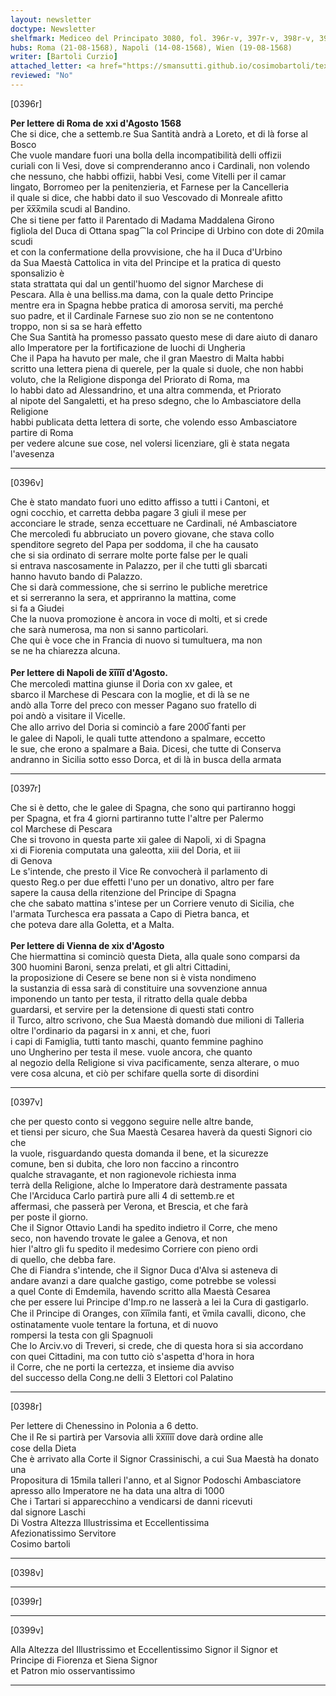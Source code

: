 ```yaml
---
layout: newsletter
doctype: Newsletter
shelfmark: Mediceo del Principato 3080, fol. 396r-v, 397r-v, 398r-v, 399r-v
hubs: Roma (21-08-1568), Napoli (14-08-1568), Wien (19-08-1568)
writer: [Bartoli Curzio]
attached_letter: <a href="https://smansutti.github.io/cosimobartoli/texts/2979_034/">2979_034</a>
reviewed: "No"
---
```


[0396r]  
  
  
<strong>Per lettere di Roma de xxi d'Agosto 1568</strong>  
Che si dice, che a settemb.re Sua Santità andrà a Loreto, et di là forse al Bosco  
Che vuole mandare fuori una bolla della incompatibilità delli offizii  
curiali con li Vesi, dove si comprenderanno anco i Cardinali, non volendo  
che nessuno, che habbi offizii, habbi Vesi, come Vitelli per il camar  
lingato, Borromeo per la penitenzieria, et Farnese per la Cancelleria  
il quale si dice, che habbi dato il suo Vescovado di Monreale afitto  
per x̅x̅x̅mila scudi al Bandino.  
Che si tiene per fatto il Parentado di Madama Maddalena Girono  
figliola del Duca di Ottana spag⁀la col Principe di Urbino con dote di 20mila scudi  
et con la confermatione della provvisione, che ha il Duca d'Urbino  
da Sua Maestà Cattolica in vita del Principe et la pratica di questo sponsalizio è  
stata strattata qui dal un gentil'huomo del signor Marchese di  
Pescara. Alla è una belliss.ma dama, con la quale detto Principe  
mentre era in Spagna hebbe pratica di amorosa serviti, ma perché  
suo padre, et il Cardinale Farnese suo zio non se ne contentono  
troppo, non si sa se harà effetto  
Che Sua Santità ha promesso passato questo mese di dare aiuto di danaro  
allo Imperatore per la fortificazione de luochi di Ungheria  
Che il Papa ha havuto per male, che il gran Maestro di Malta habbi  
scritto una lettera piena di querele, per la quale si duole, che non habbi  
voluto, che la Religione disponga del Priorato di Roma, ma  
lo habbi dato ad Alessandrino, et una altra commenda, et Priorato  
al nipote del Sangaletti, et ha preso sdegno, che lo Ambasciatore della Religione  
habbi publicata detta lettera di sorte, che volendo esso Ambasciatore partire di Roma  
per vedere alcune sue cose, nel volersi licenziare, gli è stata negata l'avesenza  
  
---  

[0396v]  
  
  
Che è stato mandato fuori uno editto affisso a tutti i Cantoni, et  
ogni cocchio, et carretta debba pagare 3 giuli il mese per  
acconciare le strade, senza eccettuare ne Cardinali, né Ambasciatore  
Che mercoledì fu abbruciato un povero giovane, che stava collo  
spenditore segreto del Papa per soddoma, il che ha causato  
che si sia ordinato di serrare molte porte false per le quali  
si entrava nascosamente in Palazzo, per il che tutti gli sbarcati  
hanno havuto bando di Palazzo.  
Che si darà commessione, che si serrino le publiche meretrice  
et si serreranno la sera, et appriranno la mattina, come  
si fa a Giudei  
Che la nuova promozione è ancora in voce di molti, et si crede  
che sarà numerosa, ma non si sanno particolari.  
Che qui è voce che in Francia di nuovo si tumultuera, ma non  
se ne ha chiarezza alcuna.  
<br/><strong>Per lettere di Napoli de x̅i̅i̅i̅i̅ d'Agosto.</strong>  
Che mercoledì mattina giunse il Doria con xv galee, et  
sbarco il Marchese di Pescara con la moglie, et di là se ne  
andò alla Torre del preco con messer Pagano suo fratello di  
poi andò a visitare il Vicelle.  
Che allo arrivo del Doria si cominciò a fare 2000̅ fanti per  
le galee di Napoli, le quali tutte attendono a spalmare, eccetto  
le sue, che erono a spalmare a Baia. Dicesi, che tutte di Conserva  
andranno in Sicilia sotto esso Dorca, et di là in busca della armata  
  
---  

[0397r]  
  
  
Che si è detto, che le galee di Spagna, che sono qui partiranno hoggi  
per Spagna, et fra 4 giorni partiranno tutte l'altre per Palermo  
col Marchese di Pescara  
Che si trovono in questa parte xii galee di Napoli, xi di Spagna  
xi di Fiorenia computata una galeotta, xiii del Doria, et iii  
di Genova  
Le s'intende, che presto il Vice Re convocherà il parlamento di  
questo Reg.o per due effetti l'uno per un donativo, altro per fare  
sapere la causa della ritenzione del Principe di Spagna  
che che sabato mattina s'intese per un Corriere venuto di Sicilia, che  
l'armata Turchesca era passata a Capo di Pietra banca, et  
che poteva dare alla Goletta, et a Malta.  
<br/><strong>Per lettere di Vienna de xix d'Agosto</strong>  
Che hiermattina si cominciò questa Dieta, alla quale sono comparsi da  
300 huomini Baroni, senza prelati, et gli altri Cittadini,  
la proposizione di Cesere se bene non si è vista nondimeno  
la sustanzia di essa sarà di constituire una sovvenzione annua  
imponendo un tanto per testa, il ritratto della quale debba  
guardarsi, et servire per la detensione di questi stati contro  
il Turco, altro scrivono, che Sua Maestà domandò due milioni di Talleria  
oltre l'ordinario da pagarsi in x anni, et che, fuori  
i capi di Famiglia, tutti tanto maschi, quanto femmine paghino  
uno Ungherino per testa il mese. vuole ancora, che quanto  
al negozio della Religione si viva pacificamente, senza alterare, o muo  
vere cosa alcuna, et ciò per schifare quella sorte di disordini  
  
---  

[0397v]  
  
  
che per questo conto si veggono seguire nelle altre bande,  
et tiensi per sicuro, che Sua Maestà Cesarea haverà da questi Signori cio che  
la vuole, risguardando questa domanda il bene, et la sicurezze  
comune, ben si dubita, che loro non faccino a rincontro  
qualche stravagante, et non ragionevole richiesta inma  
terrà della Religione, alche lo Imperatore darà destramente passata  
Che l'Arciduca Carlo partirà pure alli 4 di settemb.re et  
affermasi, che passerà per Verona, et Brescia, et che farà  
per poste il giorno.  
Che il Signor Ottavio Landi ha spedito indietro il Corre, che meno  
seco, non havendo trovate le galee a Genova, et non  
hier l'altro gli fu spedito il medesimo Corriere con pieno ordi  
di quello, che debba fare.  
Che di Fiandra s'intende, che il Signor Duca d'Alva si asteneva di  
andare avanzi a dare qualche gastigo, come potrebbe se volessi  
a quel Conte di Emdemila, havendo scritto alla Maestà Cesarea  
che per essere lui Principe d'Imp.ro ne lasserà a lei la Cura di gastigarlo.  
Che il Principe di Oranges, con x̅i̅i̅mila fanti, et v̅mila cavalli, dicono, che  
ostinatamente vuole tentare la fortuna, et di nuovo  
rompersi la testa con gli Spagnuoli  
Che lo Arciv.vo di Treveri, si crede, che di questa hora si sia accordano  
con quei Cittadini, ma con tutto ciò s'aspetta d'hora in hora  
il Corre, che ne porti la certezza, et insieme dia avviso  
del successo della Cong.ne delli 3 Elettori col Palatino  
  
---  

[0398r]  
  
  
Per lettere di Chenessino in Polonia a 6 detto.  
Che il Re si partirà per Varsovia alli x̅x̅i̅i̅i̅i̅ dove darà ordine alle  
cose della Dieta  
Che è arrivato alla Corte il Signor Crassinischi, a cui Sua Maestà ha donato una  
Propositura di 15mila talleri l'anno, et al Signor Podoschi Ambasciatore  
apresso allo Imperatore ne ha data una altra di 1000  
Che i Tartari si apparecchino a vendicarsi de danni ricevuti  
dal signore Laschi  
Di Vostra Altezza Illustrissima et Eccellentissima  
Afezionatissimo Servitore  
Cosimo bartoli  
  
---  

[0398v]  
  
  
  
---  

[0399r]  
  
  
  
---  

[0399v]  
  
  
Alla Altezza del Illustrissimo et Eccellentissimo Signor il Signor et  
Principe di Fiorenza et Siena Signor  
et Patron mio osservantissimo  
  
---  

